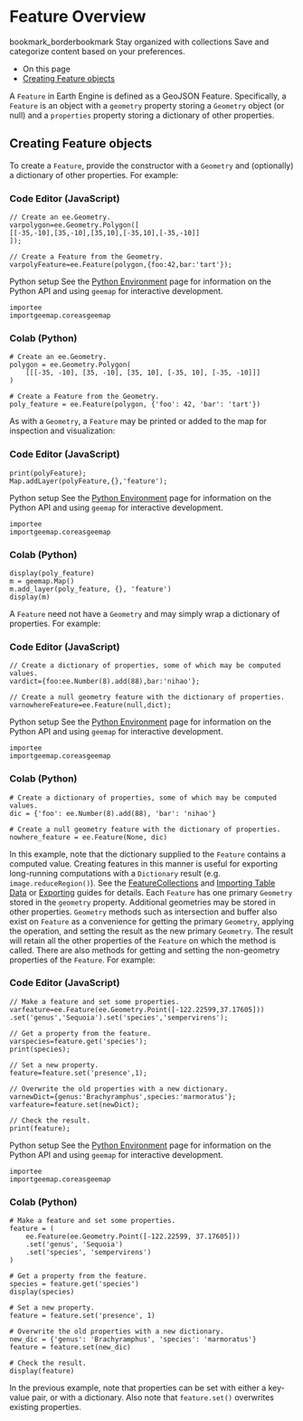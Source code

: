  
#  Feature Overview
bookmark_borderbookmark Stay organized with collections  Save and categorize content based on your preferences.
  * On this page
  * [Creating Feature objects](https://developers.google.com/earth-engine/guides/features#creating-feature-objects)


A `Feature` in Earth Engine is defined as a GeoJSON Feature. Specifically, a `Feature` is an object with a `geometry` property storing a `Geometry` object (or null) and a `properties` property storing a dictionary of other properties.
## Creating Feature objects
To create a `Feature`, provide the constructor with a `Geometry` and (optionally) a dictionary of other properties. For example:
### Code Editor (JavaScript)
```
// Create an ee.Geometry.
varpolygon=ee.Geometry.Polygon([
[[-35,-10],[35,-10],[35,10],[-35,10],[-35,-10]]
]);

// Create a Feature from the Geometry.
varpolyFeature=ee.Feature(polygon,{foo:42,bar:'tart'});
```
Python setup
See the [ Python Environment](https://developers.google.com/earth-engine/guides/python_install) page for information on the Python API and using `geemap` for interactive development.
```
importee
importgeemap.coreasgeemap
```

### Colab (Python)
```
# Create an ee.Geometry.
polygon = ee.Geometry.Polygon(
    [[[-35, -10], [35, -10], [35, 10], [-35, 10], [-35, -10]]]
)

# Create a Feature from the Geometry.
poly_feature = ee.Feature(polygon, {'foo': 42, 'bar': 'tart'})
```

As with a `Geometry`, a `Feature` may be printed or added to the map for inspection and visualization:
### Code Editor (JavaScript)
```
print(polyFeature);
Map.addLayer(polyFeature,{},'feature');
```
Python setup
See the [ Python Environment](https://developers.google.com/earth-engine/guides/python_install) page for information on the Python API and using `geemap` for interactive development.
```
importee
importgeemap.coreasgeemap
```

### Colab (Python)
```
display(poly_feature)
m = geemap.Map()
m.add_layer(poly_feature, {}, 'feature')
display(m)
```

A `Feature` need not have a `Geometry` and may simply wrap a dictionary of properties. For example:
### Code Editor (JavaScript)
```
// Create a dictionary of properties, some of which may be computed values.
vardict={foo:ee.Number(8).add(88),bar:'nihao'};

// Create a null geometry feature with the dictionary of properties.
varnowhereFeature=ee.Feature(null,dict);
```
Python setup
See the [ Python Environment](https://developers.google.com/earth-engine/guides/python_install) page for information on the Python API and using `geemap` for interactive development.
```
importee
importgeemap.coreasgeemap
```

### Colab (Python)
```
# Create a dictionary of properties, some of which may be computed values.
dic = {'foo': ee.Number(8).add(88), 'bar': 'nihao'}

# Create a null geometry feature with the dictionary of properties.
nowhere_feature = ee.Feature(None, dic)
```

In this example, note that the dictionary supplied to the `Feature` contains a computed value. Creating features in this manner is useful for exporting long-running computations with a `Dictionary` result (e.g. `image.reduceRegion()`). See the [FeatureCollections](https://developers.google.com/earth-engine/guides/feature_collections) and [Importing Table Data](https://developers.google.com/earth-engine/guides/table_upload) or [Exporting](https://developers.google.com/earth-engine/guides/exporting) guides for details.
Each `Feature` has one primary `Geometry` stored in the `geometry` property. Additional geometries may be stored in other properties. `Geometry` methods such as intersection and buffer also exist on `Feature` as a convenience for getting the primary `Geometry`, applying the operation, and setting the result as the new primary `Geometry`. The result will retain all the other properties of the `Feature` on which the method is called. There are also methods for getting and setting the non-geometry properties of the `Feature`. For example:
### Code Editor (JavaScript)
```
// Make a feature and set some properties.
varfeature=ee.Feature(ee.Geometry.Point([-122.22599,37.17605]))
.set('genus','Sequoia').set('species','sempervirens');

// Get a property from the feature.
varspecies=feature.get('species');
print(species);

// Set a new property.
feature=feature.set('presence',1);

// Overwrite the old properties with a new dictionary.
varnewDict={genus:'Brachyramphus',species:'marmoratus'};
varfeature=feature.set(newDict);

// Check the result.
print(feature);
```
Python setup
See the [ Python Environment](https://developers.google.com/earth-engine/guides/python_install) page for information on the Python API and using `geemap` for interactive development.
```
importee
importgeemap.coreasgeemap
```

### Colab (Python)
```
# Make a feature and set some properties.
feature = (
    ee.Feature(ee.Geometry.Point([-122.22599, 37.17605]))
    .set('genus', 'Sequoia')
    .set('species', 'sempervirens')
)

# Get a property from the feature.
species = feature.get('species')
display(species)

# Set a new property.
feature = feature.set('presence', 1)

# Overwrite the old properties with a new dictionary.
new_dic = {'genus': 'Brachyramphus', 'species': 'marmoratus'}
feature = feature.set(new_dic)

# Check the result.
display(feature)
```

In the previous example, note that properties can be set with either a key-value pair, or with a dictionary. Also note that `feature.set()` overwrites existing properties.
